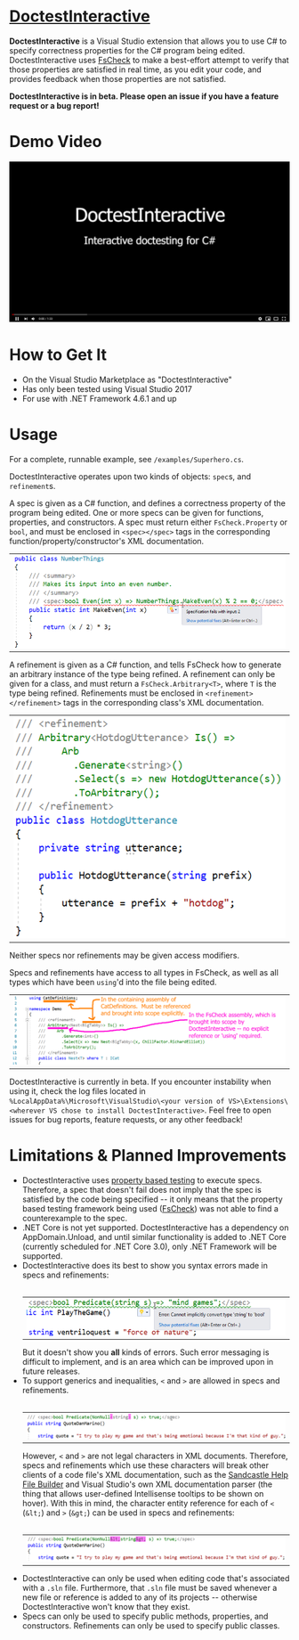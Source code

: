 # [DoctestInteractive](https://github.com/tomakita/DoctestInteractive)

**DoctestInteractive** is a Visual Studio extension that allows you to use C# to specify correctness properties for the C# program being edited.  DoctestInteractive uses [FsCheck](https://github.com/fscheck/FsCheck) to make a best-effort attempt to verify that those properties are satisfied in real time, as you edit your code, and provides feedback when those properties are not satisfied.

**DoctestInteractive is in beta.  Please open an issue if you have a feature request or a bug report!**

# Demo Video

[![demo](visuals/demo_thumbnail.png)](https://www.youtube.com/ "DoctestInteractive Demo Video")

# How to Get It

- On the Visual Studio Marketplace as "DoctestInteractive"
- Has only been tested using Visual Studio 2017
- For use with .NET Framework 4.6.1 and up

# Usage

For a complete, runnable example, see `/examples/Superhero.cs`.

DoctestInteractive operates upon two kinds of objects: `spec`s, and `refinement`s.  

A spec is given as a C# function, and defines a correctness property of the program being edited.  One or more specs can be given for functions, properties, and constructors.  A spec must return either `FsCheck.Property` or `bool`, and must be enclosed in `<spec></spec>` tags in the corresponding function/property/constructor's XML documentation.

<table><tr><td><img src="visuals/spec_ex.png"></td></tr></table>

A refinement is given as a C# function, and tells FsCheck how to generate an arbitrary instance of the type being refined.  A refinement can only be given for a class, and must return a `FsCheck.Arbitrary<T>`, where `T` is the type being refined.  Refinements must be enclosed in `<refinement></refinement>` tags in the corresponding class's XML documentation.

<table><tr><td><img src="visuals/refinement_ex.png"></td></tr></table>

Neither specs nor refinements may be given access modifiers.

Specs and refinements have access to all types in FsCheck, as well as all types which have been `using`'d into the file being edited.

<table><tr><td><img src="visuals/scope_ex.png"></td></tr></table>

DoctestInteractive is currently in beta.  If you encounter instability when using it, check the log files located in `%LocalAppData%\Microsoft\VisualStudio\<your version of VS>\Extensions\<wherever VS chose to install DoctestInteractive>`.  Feel free to open issues for bug reports, feature requests, or any other feedback!

# Limitations & Planned Improvements

- DoctestInteractive uses [property based testing](https://hypothesis.works/articles/what-is-property-based-testing/) to execute specs.  Therefore, a spec that doesn't fail does not imply that the spec is satisfied by the code being specified -- it only means that the property based testing framework being used ([FsCheck](https://github.com/fscheck/FsCheck)) was not able to find a counterexample to the spec.
- .NET Core is not yet supported.  DoctestInteractive has a dependency on AppDomain.Unload, and until similar functionality is added to .NET Core (currently scheduled for .NET Core 3.0), only .NET Framework will be supported.
- DoctestInteractive does its best to show you syntax errors made in specs and refinements:<br/><br/><table><tr><td>
<img src="visuals/error_messaging.png"></td></tr></table>
But it doesn't show you **all** kinds of errors.  Such error messaging is difficult to implement, and is an area which can be improved upon in future releases.
- To support generics and inequalities, `<` and `>` are allowed in specs and refinements.<br/><br/><table><tr><td>
<img src="visuals/non_cer_ex.png"></td></tr></table>
However, `<` and `>` are not legal characters in XML documents.  Therefore, specs and refinements which use these characters will break other clients of a code file's XML documentation, such as the [Sandcastle Help File Builder](https://github.com/EWSoftware/SHFB) and Visual Studio's own XML documentation parser (the thing that allows user-defined Intellisense tooltips to be shown on hover).  With this in mind, the character entity reference for each of `<` (`&lt;`) and `>` (`&gt;`) can be used in specs and refinements:<br/><br/><table><tr><td>
<img src="visuals/cer_ex.png"></td></tr></table>
- DoctestInteractive can only be used when editing code that's associated with a `.sln` file.  Furthermore, that `.sln` file must be saved whenever a new file or reference is added to any of its projects -- otherwise DoctestInteractive won't know that they exist.
- Specs can only be used to specify public methods, properties, and constructors.  Refinements can only be used to specify public classes.